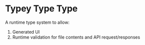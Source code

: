 # Typey Type Type

A runtime type system to allow:
1. Generated UI
2. Runtime validation for file contents and API request/responses